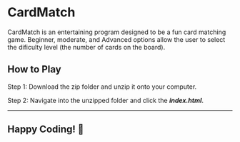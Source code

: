 # CardMatch

CardMatch is an entertaining program designed to be a fun card matching game.  Beginner, moderate, and Advanced options allow the user to select the dificulty level (the number of cards on the board).

## How to Play

   Step 1: Download the zip folder and unzip it onto your computer.

   Step 2: Navigate into the unzipped folder and click the ***index.html***.

---

## Happy Coding! 🙂

